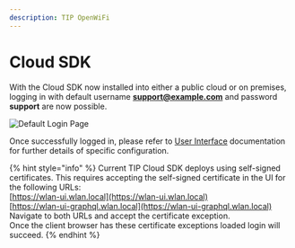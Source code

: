 ```yaml
---
description: TIP OpenWiFi
---
```


# Cloud SDK

With the Cloud SDK now installed into either a public cloud or on premises, logging in with default username **support@example.com** and password **support** are now possible.

![Default Login Page](../.gitbook/assets/screen-shot-2020-11-29-at-4.25.44-pm.png)

Once successfully logged in, please refer to [User Interface](../user-interface/) documentation for further details of specific configuration.

{% hint style="info" %}
Current TIP Cloud SDK deploys using self-signed certificates. This requires accepting the self-signed certificate in the UI for the following URLs:  
[https://wlan-ui.wlan.local](https://wlan-ui.wlan.local)  
[https://wlan-ui-graphql.wlan.local](https://wlan-ui-graphql.wlan.local)  
Navigate to both URLs and accept the certificate exception.  
Once the client browser has these certificate exceptions loaded login will succeed.
{% endhint %}

